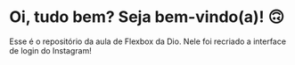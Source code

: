 # Oi, tudo bem? Seja bem-vindo(a)! 🙃

Esse é o repositório da aula de Flexbox da Dio.
Nele foi recriado a interface de login do Instagram!
